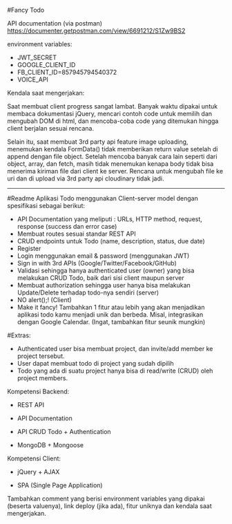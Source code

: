 #Fancy Todo

API documentation (via postman)
https://documenter.getpostman.com/view/6691212/S1Zw9BS2

environment variables:
- JWT_SECRET
- GOOGLE_CLIENT_ID
- FB_CLIENT_ID=857945794540372
- VOICE_API

Kendala saat mengerjakan:

Saat membuat client progress sangat lambat. Banyak waktu dipakai untuk membaca dokumentasi jQuery, mencari contoh code untuk memilih dan mengubah DOM di html, dan mencoba-coba code yang ditemukan hingga client berjalan sesuai rencana.

Selain itu, saat membuat 3rd party api feature image uploading, menemukan kendala FormData() tidak memberikan return value setelah di append dengan file object. Setelah mencoba banyak cara lain seperti dari object, array, dan fetch, masih tidak menemukan kenapa body tidak bisa menerima kiriman file dari client ke server. Rencana untuk mengubah file ke uri dan di upload via 3rd party api cloudinary tidak jadi.

--- 
#Readme
Aplikasi Todo menggunakan Client-server model dengan spesifikasi sebagai berikut:

- API Documentation yang meliputi : URLs, HTTP method, request, response (success dan error case)
- Membuat routes sesuai standar REST API
- CRUD endpoints untuk Todo (name, description, status, due date)
- Register
- Login menggunakan email & password (menggunakan JWT)
- Sign in with 3rd APIs (Google/Twitter/Facebook/GitHub)
- Validasi sehingga hanya authenticated user (owner) yang bisa melakukan CRUD Todo, baik dari sisi client maupun server
- Membuat authorization sehingga user hanya bisa melakukan Update/Delete terhadap todo-nya sendiri (server)
- NO alert();! (Client)
- Make it fancy! Tambahkan 1 fitur atau lebih yang akan menjadikan aplikasi todo kamu menjadi unik dan berbeda. Misal, integrasikan dengan Google Calendar. (Ingat, tambahkan fitur seunik mungkin)

#Extras:

- Authenticated user bisa membuat project, dan invite/add member ke project tersebut.
- User dapat membuat todo di project yang sudah dipilih
- Todo yang ada di suatu project hanya bisa di read/write (CRUD) oleh project members.


Kompetensi Backend:

- REST API

- API Documentation

- API CRUD Todo + Authentication

- MongoDB + Mongoose



Kompetensi Client:

- jQuery + AJAX

- SPA (Single Page Application)


Tambahkan comment yang berisi environment variables yang dipakai (beserta valuenya), link deploy (jika ada), fitur uniknya dan kendala saat mengerjakan.
